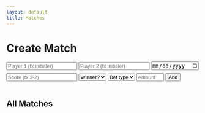 ```yaml
---
layout: default
title: Matches
---
```


<!-- API + JSONP helper -->
<script>
  // ← Sæt din Apps Script Web App URL (slutter på /exec)
  const API = "https://script.google.com/macros/s/AKfycbzaGHDNP5rQQ1w3PxsXFLvnAs1SIaD5rXEHxw-iEV9fAu3jNVYdIxqo2JqocNXiC5wmSQ/exec";

  // JSONP helper (ingen CORS)
  function jsonp(url){
    return new Promise((resolve, reject) => {
      const cb = 'cb_' + Math.random().toString(36).slice(2);
      const s = document.createElement('script');
      window[cb] = (data) => { resolve(data); delete window[cb]; s.remove(); };
      s.onerror = (e) => { reject(e); delete window[cb]; s.remove(); };
      s.src = url + (url.includes('?') ? '&' : '?') + 'callback=' + cb;
      document.head.appendChild(s);
    });
  }

  const up6 = s => (s||'').toUpperCase().replace(/[^A-Z0-9]/g,'').slice(0,6);

  const api = {
    listMatches(){
      return jsonp(`${API}?action=list_matches`).then(j => j.ok ? (j.data||[]) : []);
    },
    addMatch({p1,p2,when_ts,score,winner,bet_type,amount}){
      const qs = new URLSearchParams({
        action:'add_match', p1,p2, when_ts, score: (score||''), winner: (winner||''),
        bet_type, amount: String(amount)
      });
      return jsonp(`${API}?${qs.toString()}`); // {ok:true}
    },
    deleteMatch(id){
      return jsonp(`${API}?action=delete_match&id=${encodeURIComponent(id)}`); // {ok:true}
    }
  };
</script>

<div class="card">
  <h1>Create Match</h1>
  <div class="form-row" style="margin-top:8px;">
    <input class="input" id="p1" placeholder="Player 1 (fx initialer)" required>
    <input class="input" id="p2" placeholder="Player 2 (fx initialer)" required>
    <input class="input" id="date" type="date" aria-label="Date">
  </div>
  <div class="form-row" style="margin-top:8px;">
    <input class="input" id="score" placeholder="Score (fx 3-2)">
    <select class="input" id="winner" aria-label="Winner">
      <option value="">Winner?</option>
      <option value="p1">Player 1</option>
      <option value="p2">Player 2</option>
    </select>
    <select class="input" id="betType" aria-label="Bet type" required>
      <option value="">Bet type</option>
      <option value="booster">Booster</option>
      <option value="money">Money</option>
    </select>
    <input class="input" id="amount" type="number" min="1" max="5000" placeholder="Amount (1–5000)">
    <button class="btn" id="add" type="button">Add</button>
  </div>
  <hr style="border:0; height:1px; background: var(--border); margin:16px 0;">
  <h2>All Matches</h2>
  <ul class="list" id="list"></ul>
</div>

<script>
(function(){
  const listEl  = document.getElementById('list');
  const p1      = document.getElementById('p1');
  const p2      = document.getElementById('p2');
  const dateIn  = document.getElementById('date');
  const score   = document.getElementById('score');
  const winner  = document.getElementById('winner');
  const betType = document.getElementById('betType');
  const amount  = document.getElementById('amount');

  function nowTimeHHMMSS(){
    const d = new Date();
    const pad = n => String(n).padStart(2,'0');
    return `${pad(d.getHours())}:${pad(d.getMinutes())}:${pad(d.getSeconds())}`;
  }
  function combineDateWithNow(dateStr){
    const d = dateStr ? new Date(dateStr) : new Date();
    const yyyy = d.getFullYear();
    const mm = String(d.getMonth()+1).padStart(2,'0');
    const dd = String(d.getDate()).padStart(2,'0');
    return `${yyyy}-${mm}-${dd} ${nowTimeHHMMSS()}`;
  }
  function fmtWhen(ts){
    const d = new Date(ts);
    const pad = n=> String(n).padStart(2,'0');
    return `${d.getFullYear()}-${pad(d.getMonth()+1)}-${pad(d.getDate())} ${pad(d.getHours())}:${pad(d.getMinutes())}:${pad(d.getSeconds())}`;
  }

  async function render(){
    const items = await api.listMatches();
    listEl.innerHTML = '';
    if (!items.length){
      const li = document.createElement('li');
      li.className = 'item';
      li.innerHTML = '<span class="meta">Ingen matches endnu. Tilføj din første ovenfor.</span>';
      listEl.appendChild(li);
      return;
    }
    items.forEach(m=>{
      const li = document.createElement('li'); li.className = 'item';
      const left = document.createElement('div');
      const wtxt = m.winner === 'p1' ? up6(m.p1) : (m.winner === 'p2' ? up6(m.p2) : '—');
      const betText = m.bet?.type === 'booster'
        ? `Booster × ${m.bet.amount}`
        : (m.bet?.type === 'money' ? `Money: ${m.bet.amount}` : '—');
      left.innerHTML = `
        <div><strong>${up6(m.p1)}</strong> vs <strong>${up6(m.p2)}</strong></div>
        <div class="meta">${m.when || ''}</div>
        <div class="meta">Score: ${m.score || '—'} • Winner: ${wtxt} • Bet: ${betText}</div>
      `;
      const right = document.createElement('div');
      const del = document.createElement('button'); del.className = 'btn ghost'; del.textContent = 'Delete';
      del.addEventListener('click', async ()=>{ await api.deleteMatch(m.id); await render(); });
      right.appendChild(del);
      li.append(left, right);
      listEl.appendChild(li);
    });
  }

  document.getElementById('add').addEventListener('click', async ()=>{
    const a = up6(p1.value), b = up6(p2.value);
    const t = betType.value; const amt = Number(amount.value);
    if (!a || !b) return;
    if (!(t==='booster' || t==='money')) return;
    if (!Number.isFinite(amt) || amt<1 || amt>5000) return;
    const iso = combineDateWithNow(dateIn.value).replace(' ','T'); // "YYYY-MM-DDTHH:mm:ss"
    await api.addMatch({ p1:a, p2:b, when_ts: iso, score: (score.value||'').trim(), winner: winner.value||'', bet_type: t, amount: amt });
    p1.value=''; p2.value=''; dateIn.value=''; score.value=''; winner.value=''; betType.value=''; amount.value='';
    await render();
  });

  render();
})();
</script>
